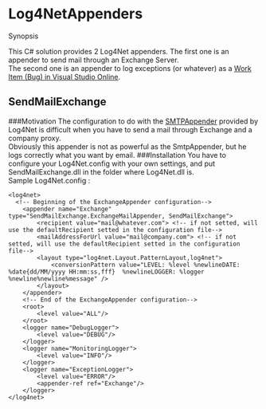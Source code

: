 # Log4NetAppenders
Synopsis

This C# solution provides 2 Log4Net appenders.
The first one is an appender to send mail through an Exchange Server.  
The second one is an appender to log exceptions (or whatever) as a [Work Item (Bug) in Visual Studio Online](https://www.visualstudio.com/en-us/get-started/work/create-your-backlog-vs).

## SendMailExchange
###Motivation
The configuration to do with the [SMTPAppender](https://logging.apache.org/log4net/release/sdk/log4net.Appender.SmtpAppender.html) provided by Log4Net is difficult when you have to send a mail through Exchange and a company proxy.  
Obviously this appender is not as powerful as the SmtpAppender, but he logs correctly what you want by email.
###Installation
You have to configure your Log4Net.config with your own settings, and put SendMailExchange.dll in the folder where Log4Net.dll is.  
Sample Log4Net.config :
```
<log4net>
  <!-- Beginning of the ExchangeAppender configuration-->
	<appender name="Exchange" type="SendMailExchange.ExchangeMailAppender, SendMailExchange">
		<recipient value="mail@whatever.com"> <!-- if not setted, will use the defaultRecipient setted in the configuration file-->
		<mailAddressForUrl value="mail@company.com"> <!-- if not setted, will use the defaultRecipient setted in the configuration file-->
		<layout type="log4net.Layout.PatternLayout,log4net">
			<conversionPattern value="LEVEL: %level %newlineDATE: %date{dd/MM/yyyy HH:mm:ss,fff}  %newlineLOGGER: %logger %newline%newline%message" />
		</layout>
	</appender>
	<!-- End of the ExchangeAppender configuration-->
	<root>
		<level value="ALL"/>
	</root>
	<logger name="DebugLogger">
		<level value="DEBUG"/>
	</logger>
	<logger name="MonitoringLogger">
		<level value="INFO"/>
	</logger>
	<logger name="ExceptionLogger">
		<level value="ERROR"/>
		<appender-ref ref="Exchange"/>
	</logger>
</log4net>
```


